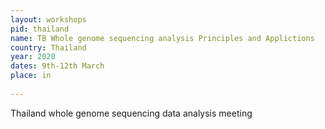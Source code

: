 ```yaml
---
layout: workshops
pid: thailand
name: TB Whole genome sequencing analysis Principles and Applictions
country: Thailand
year: 2020
dates: 9th-12th March
place: in
   
---
```

Thailand whole genome sequencing data analysis meeting